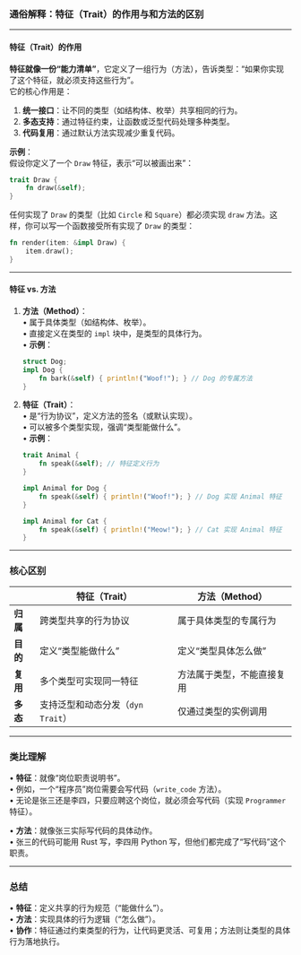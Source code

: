 ### 通俗解释：特征（Trait）的作用与和方法的区别

---

#### **特征（Trait）的作用**
**特征就像一份“能力清单”**，它定义了一组行为（方法），告诉类型：“如果你实现了这个特征，就必须支持这些行为”。  
它的核心作用是：  
1. **统一接口**：让不同的类型（如结构体、枚举）共享相同的行为。  
2. **多态支持**：通过特征约束，让函数或泛型代码处理多种类型。  
3. **代码复用**：通过默认方法实现减少重复代码。  

**示例**：  
假设你定义了一个 `Draw` 特征，表示“可以被画出来”：  
```rust
trait Draw {
    fn draw(&self);
}
```  
任何实现了 `Draw` 的类型（比如 `Circle` 和 `Square`）都必须实现 `draw` 方法。这样，你可以写一个函数接受所有实现了 `Draw` 的类型：  
```rust
fn render(item: &impl Draw) {
    item.draw();
}
```

---

#### **特征 vs. 方法**
1. **方法（Method）**：  
   • 属于具体类型（如结构体、枚举）。  
   • 直接定义在类型的 `impl` 块中，是类型的具体行为。  
   • **示例**：  
     ```rust
     struct Dog;
     impl Dog {
         fn bark(&self) { println!("Woof!"); } // Dog 的专属方法
     }
     ```

2. **特征（Trait）**：  
   • 是“行为协议”，定义方法的签名（或默认实现）。  
   • 可以被多个类型实现，强调“类型能做什么”。  
   • **示例**：  
     ```rust
     trait Animal {
         fn speak(&self); // 特征定义行为
     }

     impl Animal for Dog {
         fn speak(&self) { println!("Woof!"); } // Dog 实现 Animal 特征
     }

     impl Animal for Cat {
         fn speak(&self) { println!("Meow!"); } // Cat 实现 Animal 特征
     }
     ```

---

### **核心区别**
|          | **特征（Trait）**                | **方法（Method）**                |
|----------|----------------------------------|-----------------------------------|
| **归属**  | 跨类型共享的行为协议               | 属于具体类型的专属行为              |
| **目的**  | 定义“类型能做什么”                 | 定义“类型具体怎么做”                |
| **复用**  | 多个类型可实现同一特征             | 方法属于类型，不能直接复用           |
| **多态**  | 支持泛型和动态分发（`dyn Trait`） | 仅通过类型的实例调用                 |

---

### **类比理解**
• **特征**：就像“岗位职责说明书”。  
  • 例如，一个“程序员”岗位需要会写代码（`write_code` 方法）。  
  • 无论是张三还是李四，只要应聘这个岗位，就必须会写代码（实现 `Programmer` 特征）。  

• **方法**：就像张三实际写代码的具体动作。  
  • 张三的代码可能用 Rust 写，李四用 Python 写，但他们都完成了“写代码”这个职责。  

---

### **总结**
• **特征**：定义共享的行为规范（“能做什么”）。  
• **方法**：实现具体的行为逻辑（“怎么做”）。  
• **协作**：特征通过约束类型的行为，让代码更灵活、可复用；方法则让类型的具体行为落地执行。